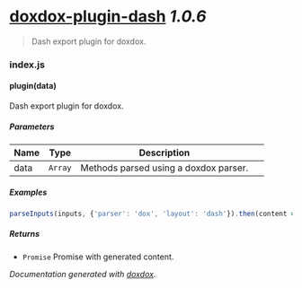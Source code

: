 # [doxdox-plugin-dash](https://github.com/neogeek/doxdox-plugin-dash) *1.0.6*

> Dash export plugin for doxdox.


### index.js


#### plugin(data) 

Dash export plugin for doxdox.




##### Parameters

| Name | Type | Description |  |
| ---- | ---- | ----------- | -------- |
| data | `Array`  | Methods parsed using a doxdox parser. | &nbsp; |




##### Examples

```javascript
parseInputs(inputs, {'parser': 'dox', 'layout': 'dash'}).then(content => console.log(content));
```


##### Returns


- `Promise`  Promise with generated content.




*Documentation generated with [doxdox](https://github.com/neogeek/doxdox).*
